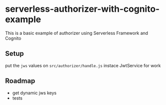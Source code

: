 # serverless-authorizer-with-cognito-example

This is a basic example of authorizer using Serverless Framework and Cognito

## Setup

put the `jws` values on `src/authorizer/handle.js` instace JwtService for work

## Roadmap

- get dynamic jws keys
- tests
